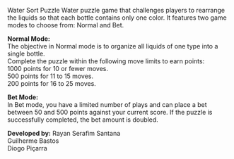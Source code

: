 Water Sort Puzzle Water puzzle game that challenges players to rearrange the liquids 
so that each bottle contains only one color. It features two game modes to choose from: Normal and Bet.

<strong>Normal Mode:</strong><br>
The objective in Normal mode is to organize all liquids of one type into a single bottle. <br>
Complete the puzzle within the following move limits to earn points:<br>
1000 points for 10 or fewer moves.<br>
500 points for 11 to 15 moves.<br>
200 points for 16 to 25 moves.<br>

<strong>Bet Mode:</strong><br>
In Bet mode, you have a limited number of plays and can place a bet between 50 and 500 points against your current score.
If the puzzle is successfully completed, the bet amount is doubled.

<strong>Developed by:</strong>
Rayan Serafim Santana<br>
Guilherme Bastos<br>
Diogo Piçarra<br>

